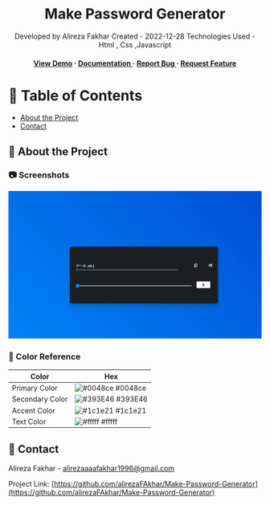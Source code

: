 <div align='center'>

<h1>Make Password Generator</h1>
<p>Developed by Alireza Fakhar Created - 2022-12-28 Technologies Used - Html , Css ,Javascript </p>

<h4> <a href=https://alirezafakhar.github.io/Make-Password/index>View Demo</a> <span> · </span> <a href="https://github.com/alirezaFAkhar/Make-Password-Generator/blob/master/README.md"> Documentation </a> <span> · </span> <a href="https://github.com/alirezaFAkhar/Make-Password-Generator/issues"> Report Bug </a> <span> · </span> <a href="https://github.com/alirezaFAkhar/Make-Password-Generator/issues"> Request Feature </a> </h4>


</div>

# :notebook_with_decorative_cover: Table of Contents

- [About the Project](#star2-about-the-project)
- [Contact](#handshake-contact)


## :star2: About the Project

### :camera: Screenshots
<div align="center"> <a href="https://alirezafakhar.github.io/Make-Password/index"><img src="https://github.com/alirezaFAkhar/Make-Password-Generator/blob/main/asset/image/Make%20Password%20Generator.webp" alt='image' width='800'/></a> </div>



### :art: Color Reference
| Color | Hex |
| --------------- | ---------------------------------------------------------------- |
| Primary Color | ![#0048ce](https://via.placeholder.com/10/0048ce?text=+) #0048ce |
| Secondary Color | ![#393E46](https://via.placeholder.com/10/393E46?text=+) #393E46 |
| Accent Color | ![#1c1e21](https://via.placeholder.com/10/1c1e21?text=+) #1c1e21 |
| Text Color | ![#fffff](https://via.placeholder.com/10/fffff?text=+) #fffff |

## :handshake: Contact

Alireza Fakhar - alirezaaaafakhar1996@gmail.com

Project Link: [https://github.com/alirezaFAkhar/Make-Password-Generator](https://github.com/alirezaFAkhar/Make-Password-Generator)
